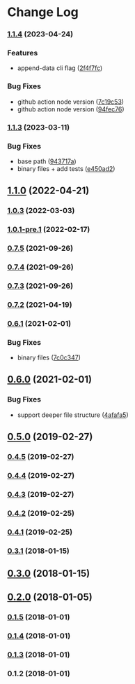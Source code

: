 # Change Log

### [1.1.4](https://github.com/chenasraf/simple-scaffold/compare/v1.1.3...v1.1.4) (2023-04-24)

### Features

- append-data cli flag
  ([2f4f7fc](https://github.com/chenasraf/simple-scaffold/commit/2f4f7fce47669e37ff49154fbec2acdfd0f5860e))

### Bug Fixes

- github action node version
  ([7c19c53](https://github.com/chenasraf/simple-scaffold/commit/7c19c533376dc6904231e5cc51c7a4b2658c66e0))
- github action node version
  ([94fec76](https://github.com/chenasraf/simple-scaffold/commit/94fec766165f7540c578dbf2d0aeeb6ea3969ad8))

### [1.1.3](https://github.com/chenasraf/simple-scaffold/compare/v1.1.2...v1.1.3) (2023-03-11)

### Bug Fixes

- base path
  ([943717a](https://github.com/chenasraf/simple-scaffold/commit/943717a76998ec0609f2072c886df6b4775f2ea2))
- binary files + add tests
  ([e450ad2](https://github.com/chenasraf/simple-scaffold/commit/e450ad242ed70ae928b19964da38cdcb1b6cf659))

## [1.1.0](https://github.com/chenasraf/simple-scaffold/compare/v1.0.4...v1.1.0) (2022-04-21)

### [1.0.3](https://github.com/chenasraf/simple-scaffold/compare/v1.0.2...v1.0.3) (2022-03-03)

### [1.0.1-pre.1](https://github.com/chenasraf/simple-scaffold/compare/v1.0.0...v1.0.1-pre.1) (2022-02-17)

### [0.7.5](https://github.com/chenasraf/simple-scaffold/compare/v0.7.4...v0.7.5) (2021-09-26)

### [0.7.4](https://github.com/chenasraf/simple-scaffold/compare/v0.7.3...v0.7.4) (2021-09-26)

### [0.7.3](https://github.com/chenasraf/simple-scaffold/compare/v0.7.2...v0.7.3) (2021-09-26)

### [0.7.2](https://github.com/chenasraf/simple-scaffold/compare/v0.6.1...v0.7.2) (2021-04-19)

### [0.6.1](https://github.com/chenasraf/simple-scaffold/compare/v0.6.0...v0.6.1) (2021-02-01)

### Bug Fixes

- binary files
  ([7c0c347](https://github.com/chenasraf/simple-scaffold/commit/7c0c3470020d7c166ea68a8effa6df65ec38f2c8))

## [0.6.0](https://github.com/chenasraf/simple-scaffold/compare/v0.5.0...v0.6.0) (2021-02-01)

### Bug Fixes

- support deeper file structure
  ([4afafa5](https://github.com/chenasraf/simple-scaffold/commit/4afafa5a4af2e3f4b0af54f20811ecb2c8d98560))

## [0.5.0](https://github.com/chenasraf/simple-scaffold/compare/v0.4.5...v0.5.0) (2019-02-27)

### [0.4.5](https://github.com/chenasraf/simple-scaffold/compare/v0.4.4...v0.4.5) (2019-02-27)

### [0.4.4](https://github.com/chenasraf/simple-scaffold/compare/v0.4.3...v0.4.4) (2019-02-27)

### [0.4.3](https://github.com/chenasraf/simple-scaffold/compare/v0.4.2...v0.4.3) (2019-02-27)

### [0.4.2](https://github.com/chenasraf/simple-scaffold/compare/v0.4.1...v0.4.2) (2019-02-25)

### [0.4.1](https://github.com/chenasraf/simple-scaffold/compare/v0.3.1...v0.4.1) (2019-02-25)

### [0.3.1](https://github.com/chenasraf/simple-scaffold/compare/v0.3.0...v0.3.1) (2018-01-15)

## [0.3.0](https://github.com/chenasraf/simple-scaffold/compare/v0.2.0...v0.3.0) (2018-01-15)

## [0.2.0](https://github.com/chenasraf/simple-scaffold/compare/v0.1.5...v0.2.0) (2018-01-05)

### [0.1.5](https://github.com/chenasraf/simple-scaffold/compare/v0.1.4...v0.1.5) (2018-01-01)

### [0.1.4](https://github.com/chenasraf/simple-scaffold/compare/v0.1.3...v0.1.4) (2018-01-01)

### [0.1.3](https://github.com/chenasraf/simple-scaffold/compare/v0.1.2...v0.1.3) (2018-01-01)

### 0.1.2 (2018-01-01)
